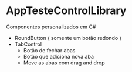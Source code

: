 # AppTesteControlLibrary

Componentes personalizados em C#
- RoundButton ( somente um botão redondo )
- TabControl 
  - Botâo de fechar abas
  - Botão que adiciona nova aba
  - Move as abas com drag and drop
